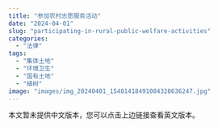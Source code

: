 ```yaml
---
title: "参加农村志愿服务活动"
date: "2024-04-01"
slug: "participating-in-rural-public-welfare-activities"
categories: 
  - "法律"
tags: 
  - "集体土地"
  - "环境卫生"
  - "国有土地"
  - "植树"
image: "images/img_20240401_15481418491084328636247.jpg"
---
```


本文暂未提供中文版本，您可以点击上边链接查看英文版本。